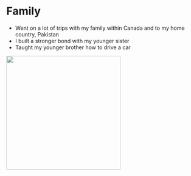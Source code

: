 # Family
- Went on a lot of trips with my family within Canada and to my home country, Pakistan
- I built a stronger bond with my younger sister
- Taught my younger brother how to drive a car
<img src ="https://upload.wikimedia.org/wikipedia/commons/thumb/d/df/Family_Portrait.jpg/1200px-Family_Portrait.jpg" height="300x"/>